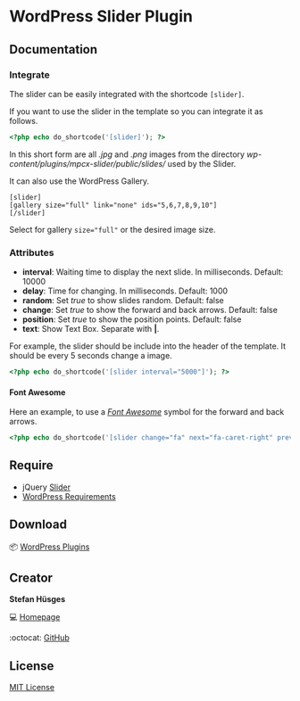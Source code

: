 # WordPress Slider Plugin

## Documentation 

### Integrate 

The slider can be easily integrated with the shortcode `[slider]`. 

If you want to use the slider in the template so you can integrate it as follows. 

```php
<?php echo do_shortcode('[slider]'); ?> 
```

In this short form are all _.jpg_ and _.png_ images from the directory _wp-content/plugins/mpcx-slider/public/slides/_ used by the Slider.

It can also use the WordPress Gallery. 

```
[slider]
[gallery size="full" link="none" ids="5,6,7,8,9,10"]
[/slider]
```

Select for gallery `size="full"` or the desired image size.

### Attributes 

* __interval__: Waiting time to display the next slide. In milliseconds. Default: 10000
* __delay__: Time for changing. In milliseconds. Default: 1000
* __random__: Set _true_ to show slides random. Default: false
* __change__: Set _true_ to show the forward and back arrows. Default: false
* __position__: Set _true_ to show the position points. Default: false
* __text__: Show Text Box. Separate with __|__.

For example, the slider should be include into the header of the template. It should be every 5 seconds change a image.

```php
<?php echo do_shortcode('[slider interval="5000"]'); ?>
```

#### Font Awesome

Here an example, to use a [_Font Awesome_][5] symbol for the forward and back arrows.

```php
<?php echo do_shortcode('[slider change="fa" next="fa-caret-right" prev="fa-caret-left"]'); ?> 
```

## Require
* jQuery [Slider][3]
* [WordPress Requirements][4]

## Download

:package: [WordPress Plugins][6]

## Creator

**Stefan Hüsges**

:computer: [Homepage][1]

:octocat: [GitHub][2]

## License

[MIT License](LICENSE)

[1]: http://www.mpcx.net
[2]: https://github.com/tronsha
[3]: https://github.com/tronsha/slider
[4]: https://wordpress.org/about/requirements/
[5]: http://fortawesome.github.io/Font-Awesome/
[6]: https://wordpress.org/plugins/mpcx-slider/
